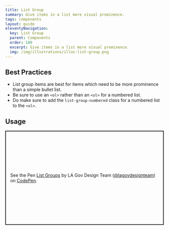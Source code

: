 ```yaml
---
title: List Group
summary: Give items in a list more visual prominence.
tags: components
layout: guide
eleventyNavigation:
  key: List Group
  parent: Components
  order: 180
  excerpt: Give items in a list more visual prominence.
  img: /img/illustrations/illus-list-group.png
---
```


## Best Practices

- List group items are best for items which need to be more prominence than a simple bullet list.
- Be sure to use an `<ol>` rather than an `<ul>` for a numbered list.
- Do make sure to add the `list-group-numbered` class for a numbered list to the `<ol>`.

## Usage

<p class="codepen" data-height="300" data-default-tab="result" data-slug-hash="dPyadyG" data-pen-title="List Groups" data-editable="true" data-user="lagovdesignteam" style="height: 300px; box-sizing: border-box; display: flex; align-items: center; justify-content: center; border: 2px solid; margin: 1em 0; padding: 1em;">
  <span>See the Pen <a href="https://codepen.io/lagovdesignteam/pen/dPyadyG">
  List Groups</a> by LA Gov Design Team (<a href="https://codepen.io/lagovdesignteam">@lagovdesignteam</a>)
  on <a href="https://codepen.io">CodePen</a>.</span>
</p>
<script async src="https://public.codepenassets.com/embed/index.js"></script>
